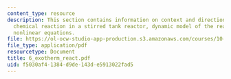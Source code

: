 ```yaml
---
content_type: resource
description: This section contains information on context and direction, exothermic
  chemical reaction in a stirred tank reactor, dynamic model of the reactor, encountring
  nonlinear equations.
file: https://ol-ocw-studio-app-production.s3.amazonaws.com/courses/10-450-process-dynamics-operations-and-control-spring-2006/f5030af41384d9de143de5913022fad5_6_exotherm_react.pdf
file_type: application/pdf
resourcetype: Document
title: 6_exotherm_react.pdf
uid: f5030af4-1384-d9de-143d-e5913022fad5
---
```

